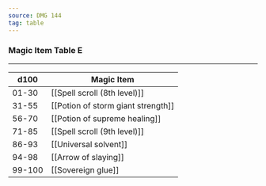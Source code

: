 ```yaml
---
source: DMG 144
tag: table
---
```


### Magic Item Table E
---
|d100|Magic Item|
|----|------------|
|01-30|[[Spell scroll (8th level)]]|
|31-55|[[Potion of storm giant strength]]|
|56-70|[[Potion of supreme healing]]|
|71-85|[[Spell scroll (9th level)]]|
|86-93|[[Universal solvent]]|
|94-98|[[Arrow of slaying]]|
|99-100|[[Sovereign glue]]|
